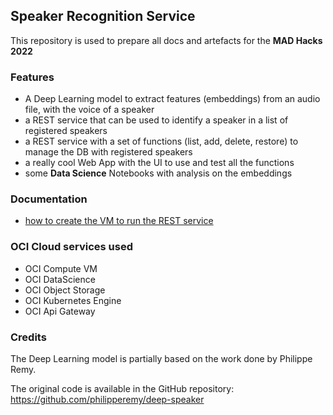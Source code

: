 ## Speaker Recognition Service
This repository is used to prepare all docs and artefacts for the **MAD Hacks 2022**

### Features
* A Deep Learning model to extract features (embeddings) from an audio file, with the voice of a speaker
* a REST service that can be used to identify a speaker in a list of registered speakers
* a REST service with a set of functions (list, add, delete, restore) to manage the DB with registered speakers
* a really cool Web App with the UI to use and test all the functions
* some **Data Science** Notebooks with analysis on the embeddings

### Documentation
* [how to create the VM to run the REST service](./vm-creation.md)

### OCI Cloud services used
* OCI Compute VM
* OCI DataScience
* OCI Object Storage
* OCI Kubernetes Engine
* OCI Api Gateway

### Credits
The Deep Learning model is partially based on the work done by Philippe Remy.

The original code is available in the GitHub repository: https://github.com/philipperemy/deep-speaker
